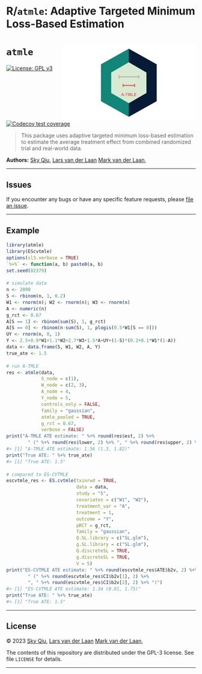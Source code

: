 
<!-- README.md is generated from README.Rmd. Please edit that file -->

# R/`atmle`: Adaptive Targeted Minimum Loss-Based Estimation

# `atmle` <img src="man/figures/logo.svg" style="float:right; height:200px;">

<!-- badges: start -->

[![License: GPL
v3](https://img.shields.io/badge/License-GPL%20v3-blue.svg)](https://www.gnu.org/licenses/gpl-3.0)
[![Codecov test
coverage](https://codecov.io/gh/tq21/atmle/branch/main/graph/badge.svg)](https://app.codecov.io/gh/tq21/atmle?branch=main)
<!-- badges: end -->

> This package uses adaptive targeted minimum loss-based estimation to
> estimate the average treatment effect from combined randomized trial
> and real-world data.

**Authors:** [Sky Qiu](https://github.com/tq21), [Lars van der
Laan](https://larsvanderlaan.github.io/) [Mark van der
Laan](https://vanderlaan-lab.org/),

------------------------------------------------------------------------

## Issues

If you encounter any bugs or have any specific feature requests, please
[file an issue](https://github.com/tq21/atmle/issues).

------------------------------------------------------------------------

## Example

``` r
library(atmle)
library(EScvtmle)
options(sl3.verbose = TRUE)
`%+%` <- function(a, b) paste0(a, b)
set.seed(82379)

# simulate data
n <- 2000
S <- rbinom(n, 1, 0.2)
W1 <- rnorm(n); W2 <- rnorm(n); W3 <- rnorm(n)
A <- numeric(n)
g_rct <- 0.67
A[S == 1] <- rbinom(sum(S), 1, g_rct)
A[S == 0] <- rbinom(n-sum(S), 1, plogis(0.5*W1[S == 0]))
UY <- rnorm(n, 0, 1)
Y <- 2.5+0.9*W1+1.1*W2+2.7*W3+1.5*A+UY+(1-S)*(0.2+0.1*W1*(1-A))
data <- data.frame(S, W1, W2, A, Y)
true_ate <- 1.5

# run A-TMLE
res <- atmle(data,
             S_node = c(1),
             W_node = c(2, 3),
             A_node = 4,
             Y_node = 5,
             controls_only = FALSE,
             family = "gaussian",
             atmle_pooled = TRUE,
             g_rct = 0.67,
             verbose = FALSE)
print("A-TMLE ATE estimate: " %+% round(res$est, 2) %+% 
        " (" %+% round(res$lower, 2) %+% ", " %+% round(res$upper, 2) %+% ")")
#> [1] "A-TMLE ATE estimate: 1.56 (1.3, 1.82)"
print("True ATE: " %+% true_ate)
#> [1] "True ATE: 1.5"

# compared to ES-CVTMLE
escvtmle_res <- ES.cvtmle(txinrwd = TRUE,
                          data = data,
                          study = "S",
                          covariates = c("W1", "W2"),
                          treatment_var = "A",
                          treatment = 1,
                          outcome = "Y",
                          pRCT = g_rct,
                          family = "gaussian",
                          Q.SL.library = c("SL.glm"),
                          g.SL.library = c("SL.glm"),
                          Q.discreteSL = TRUE,
                          g.discreteSL = TRUE,
                          V = 5)
print("ES-CVTMLE ATE estimate: " %+% round(escvtmle_res$ATE$b2v, 2) %+% 
        " (" %+% round(escvtmle_res$CI$b2v[1], 2) %+% 
        ", " %+% round(escvtmle_res$CI$b2v[2], 2) %+% ")")
#> [1] "ES-CVTMLE ATE estimate: 1.34 (0.81, 1.75)"
print("True ATE: " %+% true_ate)
#> [1] "True ATE: 1.5"
```

------------------------------------------------------------------------

## License

© 2023 [Sky Qiu](https://github.com/tq21), [Lars van der
Laan](https://larsvanderlaan.github.io/) [Mark van der
Laan](https://vanderlaan-lab.org/),

The contents of this repository are distributed under the GPL-3 license.
See file `LICENSE` for details.

------------------------------------------------------------------------
